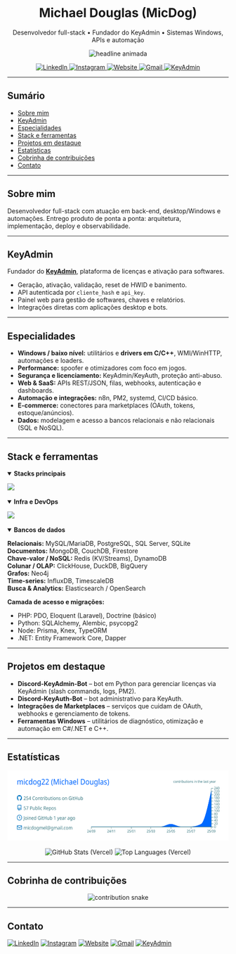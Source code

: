 <!-- HEADER -->
<div align="center">
  <h1>Michael Douglas (MicDog)</h1>
  <p>Desenvolvedor full-stack • Fundador do KeyAdmin • Sistemas Windows, APIs e automação</p>

  <!-- typing animation -->
  <picture>
    <source srcset="https://readme-typing-svg.demolab.com?font=Inter&size=18&duration=4000&pause=900&center=true&vCenter=true&width=780&lines=Full-stack+focado+em+produtos%2C+APIs+e+automa%C3%A7%C3%A3o;Drivers+em+C%2FC%2B%2B%2C+spoofer+e+otimizadores+para+Windows;SaaS+com+Python%2FFastAPI+e+PHP%2FLaravel;Integra%C3%A7%C3%B5es+com+marketplaces%2C+n8n+e+servi%C3%A7os+web" />
    <img alt="headline animada"
         src="https://readme-typing-svg.demolab.com?font=Inter&size=18&duration=4000&pause=900&center=true&vCenter=true&width=780&lines=Full-stack+focado+em+produtos%2C+APIs+e+automa%C3%A7%C3%A3o" />
  </picture>

  <br/>

  <!-- BADGES -->
<p>
  <a href="https://www.linkedin.com/in/michael-douglas-091b21334/">
    <img alt="LinkedIn"
         src="https://img.shields.io/badge/LinkedIn-%20-0A66C2?style=for-the-badge&logo=linkedin&logoColor=white">
  </a>
  <a href="https://instagram.com/micdog22">
    <img alt="Instagram"
         src="https://img.shields.io/badge/Instagram-%20-E4405F?style=for-the-badge&logo=instagram&logoColor=white">
  </a>
  <a href="https://micdog.com.br">
    <img alt="Website"
         src="https://img.shields.io/badge/Website-%20-1F2937?style=for-the-badge&logo=google-chrome&logoColor=white">
  </a>
  <a href="mailto:micdogmel@gmail.com">
    <img alt="Gmail"
         src="https://img.shields.io/badge/Gmail-%20-D14836?style=for-the-badge&logo=gmail&logoColor=white">
  </a>
  <a href="https://keyadmin.online">
    <img alt="KeyAdmin"
         src="https://img.shields.io/badge/%F0%9F%94%91%20KeyAdmin-%20-0F766E?style=for-the-badge&logoColor=white">
  </a>
</p>

</div>

---

## Sumário
- [Sobre mim](#sobre-mim)
- [KeyAdmin](#keyadmin)
- [Especialidades](#especialidades)
- [Stack e ferramentas](#stack-e-ferramentas)
- [Projetos em destaque](#projetos-em-destaque)
- [Estatísticas](#estatísticas)
- [Cobrinha de contribuições](#cobrinha-de-contribuições)
- [Contato](#contato)

---

## Sobre mim
Desenvolvedor full-stack com atuação em back-end, desktop/Windows e automações. Entrego produto de ponta a ponta: arquitetura, implementação, deploy e observabilidade.

---

## KeyAdmin
Fundador do **[KeyAdmin](https://keyadmin.online)**, plataforma de licenças e ativação para softwares.
- Geração, ativação, validação, reset de HWID e banimento.
- API autenticada por `cliente_hash` e `api_key`.
- Painel web para gestão de softwares, chaves e relatórios.
- Integrações diretas com aplicações desktop e bots.

---

## Especialidades
- **Windows / baixo nível:** utilitários e **drivers em C/C++**, WMI/WinHTTP, automações e loaders.
- **Performance:** spoofer e otimizadores com foco em jogos.
- **Segurança e licenciamento:** KeyAdmin/KeyAuth, proteção anti-abuso.
- **Web & SaaS:** APIs REST/JSON, filas, webhooks, autenticação e dashboards.
- **Automação e integrações:** n8n, PM2, systemd, CI/CD básico.
- **E-commerce:** conectores para marketplaces (OAuth, tokens, estoque/anúncios).
- **Dados:** modelagem e acesso a bancos relacionais e não relacionais (SQL e NoSQL).

---

## Stack e ferramentas

<details open>
<summary><strong>Stacks principais</strong></summary>

<p>
  <img src="https://skillicons.dev/icons?i=python,c,cpp,cs,java,js,ts,go,rust,ruby,php,kotlin,swift,dart,scala,r,julia,haskell,elixir,clojure,ocaml,zig,nim,lua,bash,powershell,perl,crystal,solidity,wasm,fortran,v,coffeescript,haxe,deno,bun&perline=22" />
</p>

</details>

<details open>
<summary><strong>Infra e DevOps</strong></summary>

<p>
  <img src="https://skillicons.dev/icons?i=linux,ubuntu,arch,redhat,raspberrypi,windows,bash,powershell,git,github,gitlab,bitbucket,githubactions,jenkins,aws,azure,gcp,cloudflare,vercel,netlify,heroku,digitalocean,firebase,supabase,docker,kubernetes,nginx,terraform,ansible,grafana,prometheus,sentry,elasticsearch,postgres,mysql,sqlite,mongodb,redis,rabbitmq,kafka,openstack&perline=22" />
</p>

</details>

<details open>
<summary><strong>Bancos de dados</strong></summary>

**Relacionais:** MySQL/MariaDB, PostgreSQL, SQL Server, SQLite  
**Documentos:** MongoDB, CouchDB, Firestore  
**Chave-valor / NoSQL:** Redis (KV/Streams), DynamoDB  
**Colunar / OLAP:** ClickHouse, DuckDB, BigQuery  
**Grafos:** Neo4j  
**Time-series:** InfluxDB, TimescaleDB  
**Busca & Analytics:** Elasticsearch / OpenSearch

**Camada de acesso e migrações:**  
- PHP: PDO, Eloquent (Laravel), Doctrine (básico)  
- Python: SQLAlchemy, Alembic, psycopg2  
- Node: Prisma, Knex, TypeORM  
- .NET: Entity Framework Core, Dapper
</details>

---

## Projetos em destaque
- **Discord-KeyAdmin-Bot** – bot em Python para gerenciar licenças via KeyAdmin (slash commands, logs, PM2).
- **Discord-KeyAuth-Bot** – bot administrativo para KeyAuth.
- **Integrações de Marketplaces** – serviços que cuidam de OAuth, webhooks e gerenciamento de tokens.
- **Ferramentas Windows** – utilitários de diagnóstico, otimização e automação em C#/.NET e C++.

---

## Estatísticas
<p align="center">
  <img src="https://raw.githubusercontent.com/micdog22/micdog22/main/profile-summary-card-output/transparent/0-profile-details.svg" alt="Profile Details" height="160" />
</p>

<p align="center">
  <img height="150"
       src="https://github-readme-stats.vercel.app/api?username=micdog22&show_icons=true&include_all_commits=true&count_private=true&rank_icon=github&theme=tokyonight&v=1"
       alt="GitHub Stats (Vercel)" />
  <img height="150"
       src="https://github-readme-stats.vercel.app/api/top-langs/?username=micdog22&layout=compact&hide=css,scss,cmake&langs_count=8&theme=tokyonight&v=1"
       alt="Top Languages (Vercel)" />
</p>

---

## Cobrinha de contribuições
<p align="center">
  <picture>
    <source media="(prefers-color-scheme: dark)" srcset="https://raw.githubusercontent.com/micdog22/micdog22/output/snake-dark.svg" />
    <source media="(prefers-color-scheme: light)" srcset="https://raw.githubusercontent.com/micdog22/micdog22/output/snake-light.svg" />
    <img alt="contribution snake" src="https://raw.githubusercontent.com/micdog22/micdog22/output/snake.svg" />
  </picture>
</p>

---

## Contato
[![LinkedIn](https://img.shields.io/badge/LinkedIn-Michael%20Douglas-0A66C2?style=for-the-badge&logo=linkedin&logoColor=white)](https://www.linkedin.com/in/michael-douglas-091b21334/)
[![Instagram](https://img.shields.io/badge/Instagram-@micdog22-E4405F?style=for-the-badge&logo=instagram&logoColor=white)](https://instagram.com/micdog22)
[![Website](https://img.shields.io/badge/Website-micdog.com.br-1F2937?style=for-the-badge&logo=google-chrome&logoColor=white)](https://micdog.com.br)
[![Gmail](https://img.shields.io/badge/Gmail-micdogmel%40gmail.com-D14836?style=for-the-badge&logo=gmail&logoColor=white)](mailto:micdogmel@gmail.com)
[![KeyAdmin](https://img.shields.io/badge/KeyAdmin-keyadmin.online-0F766E?style=for-the-badge)](https://keyadmin.online)
